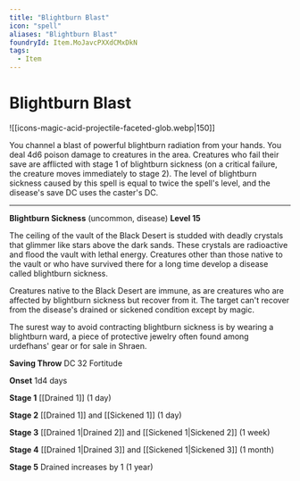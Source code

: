 ```yaml
---
title: "Blightburn Blast"
icon: "spell"
aliases: "Blightburn Blast"
foundryId: Item.MoJavcPXXdCMxDkN
tags:
  - Item
---
```


# Blightburn Blast
![[icons-magic-acid-projectile-faceted-glob.webp|150]]

You channel a blast of powerful blightburn radiation from your hands. You deal 4d6 poison damage to creatures in the area. Creatures who fail their save are afflicted with stage 1 of blightburn sickness (on a critical failure, the creature moves immediately to stage 2). The level of blightburn sickness caused by this spell is equal to twice the spell's level, and the disease's save DC uses the caster's DC.

* * *

**Blightburn Sickness** (uncommon, disease) **Level 15**

The ceiling of the vault of the Black Desert is studded with deadly crystals that glimmer like stars above the dark sands. These crystals are radioactive and flood the vault with lethal energy. Creatures other than those native to the vault or who have survived there for a long time develop a disease called blightburn sickness.

Creatures native to the Black Desert are immune, as are creatures who are affected by blightburn sickness but recover from it. The target can't recover from the disease's drained or sickened condition except by magic.

The surest way to avoid contracting blightburn sickness is by wearing a blightburn ward, a piece of protective jewelry often found among urdefhans' gear or for sale in Shraen.

**Saving Throw** DC 32 Fortitude

**Onset** 1d4 days

**Stage 1** [[Drained 1]] (1 day)

**Stage 2** [[Drained 1]] and [[Sickened 1]] (1 day)

**Stage 3** [[Drained 1|Drained 2]] and [[Sickened 1|Sickened 2]] (1 week)

**Stage 4** [[Drained 1|Drained 3]] and [[Sickened 1|Sickened 3]] (1 month)

**Stage 5** Drained increases by 1 (1 year)
